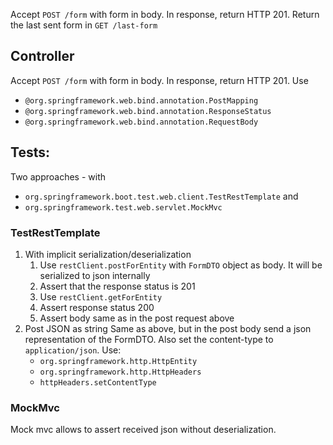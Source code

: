 Accept `POST /form` with form in body. In response, return HTTP 201. 
Return the last sent form in `GET /last-form`

## Controller


Accept `POST /form` with form in body. In response, return HTTP 201. Use
- `@org.springframework.web.bind.annotation.PostMapping`
- `@org.springframework.web.bind.annotation.ResponseStatus`
- `@org.springframework.web.bind.annotation.RequestBody`

## Tests:
Two approaches - with 
- `org.springframework.boot.test.web.client.TestRestTemplate` and
- `org.springframework.test.web.servlet.MockMvc`

### TestRestTemplate
1. With implicit serialization/deserialization
    1. Use `restClient.postForEntity` with `FormDTO` object as body. It will be serialized to json internally
    2. Assert that the response status is 201
    3. Use `restClient.getForEntity`
    4. Assert response status 200
    5. Assert body same as in the post request above
2. Post JSON as string
   Same as above, but in the post body send a json representation of the FormDTO. Also set the content-type to
    `application/json`. Use:
    - `org.springframework.http.HttpEntity`
    - `org.springframework.http.HttpHeaders`
    - `httpHeaders.setContentType`

### MockMvc
Mock mvc allows to assert received json without deserialization.



